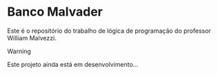 # Banco Malvader
Este é o repositório do trabalho de lógica de programação do professor William Malvezzi.

> [!WARNING]
> Este projeto ainda está em desenvolvimento...